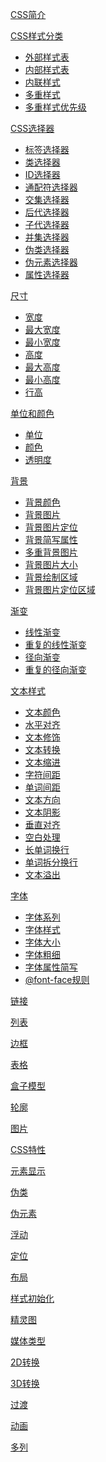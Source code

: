 [CSS简介](CSS简介.md)

[CSS样式分类](CSS样式分类.md)
- [外部样式表](CSS样式分类.md)
- [内部样式表](CSS样式分类.md)
- [内联样式](CSS样式分类.md)
- [多重样式](CSS样式分类.md)
- [多重样式优先级](CSS样式分类.md)

[CSS选择器](CSS选择器.md)
- [标签选择器](CSS选择器.md)
- [类选择器](CSS选择器.md)
- [ID选择器](CSS选择器.md)
- [通配符选择器](CSS选择器.md)
- [交集选择器](CSS选择器.md)
- [后代选择器](CSS选择器.md)
- [子代选择器](CSS选择器.md)
- [并集选择器](CSS选择器.md)
- [伪类选择器](CSS选择器.md)
- [伪元素选择器](CSS选择器.md)
- [属性选择器](CSS选择器.md)


[尺寸](尺寸.md)
- [宽度](尺寸.md)
- [最大宽度](尺寸.md)
- [最小宽度](尺寸.md)
- [高度](尺寸.md)
- [最大高度](尺寸.md)
- [最小高度](尺寸.md)
- [行高](尺寸.md)

[单位和颜色](单位和颜色.md)
- [单位](单位和颜色.md)
- [颜色](单位和颜色.md)
- [透明度](单位和颜色.md)

[背景](背景.md)
- [背景颜色](背景.md)
- [背景图片](背景.md)
- [背景图片定位](背景.md)
- [背景简写属性](背景.md)
- [多重背景图片](背景.md)
- [背景图片大小](背景.md)
- [背景绘制区域](背景.md)
- [背景图片定位区域](背景.md)

[渐变]()
- [线性渐变](渐变/线性渐变.md)
- [重复的线性渐变](渐变/重复的线性渐变.md)
- [径向渐变](渐变/径向渐变.md)
- [重复的径向渐变](渐变/重复的径向渐变.md)

[文本样式](文本样式.md)
- [文本颜色](文本样式.md)
- [水平对齐](文本样式.md)
- [文本修饰](文本样式.md)
- [文本转换](文本样式.md)
- [文本缩进](文本样式.md)
- [字符间距](文本样式.md)
- [单词间距](文本样式.md)
- [文本方向](文本样式.md)
- [文本阴影](文本样式.md)
- [垂直对齐](文本样式.md)
- [空白处理](文本样式.md)
- [长单词换行](文本样式.md)
- [单词拆分换行](文本样式.md)
- [文本溢出](文本样式.md)

[字体](字体.md)
- [字体系列](字体.md)
- [字体样式](字体.md)
- [字体大小](字体.md)
- [字体粗细](字体.md)
- [字体属性简写](字体.md)
- [@font-face规则](字体.md)

[链接]()

[列表]()

[边框]()

[表格]()

[盒子模型]()

[轮廓]()

[图片]()

[CSS特性]()

[元素显示]()

[伪类]()

[伪元素]()

[浮动]()

[定位]()

[布局]()

[样式初始化]()

[精灵图]()

[媒体类型]()

[2D转换]()

[3D转换]()

[过渡]()

[动画]()

[多列]()



